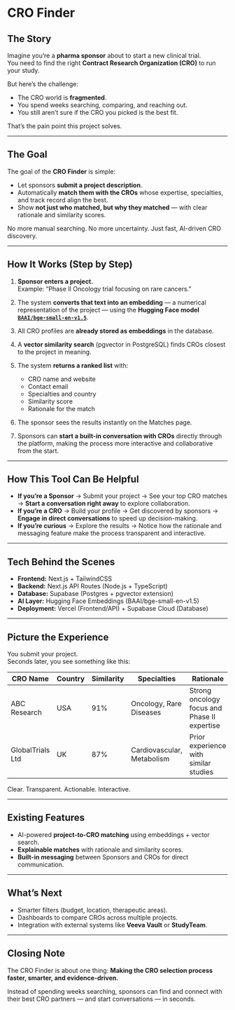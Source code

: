 # CRO Finder

## The Story

Imagine you’re a **pharma sponsor** about to start a new clinical trial.  
You need to find the right **Contract Research Organization (CRO)** to run your study.  

But here’s the challenge:  
- The CRO world is **fragmented**.  
- You spend weeks searching, comparing, and reaching out.  
- You still aren’t sure if the CRO you picked is the best fit.  

That’s the pain point this project solves.  

---

## The Goal

The goal of the **CRO Finder** is simple:  
- Let sponsors **submit a project description**.  
- Automatically **match them with the CROs** whose expertise, specialties, and track record align the best.  
- Show **not just who matched, but why they matched** — with clear rationale and similarity scores.  

No more manual searching. No more uncertainty. Just fast, AI-driven CRO discovery.  

---

## How It Works (Step by Step)

1. **Sponsor enters a project.**  
   Example: “Phase II Oncology trial focusing on rare cancers.”  

2. The system **converts that text into an embedding** — a numerical representation of the project — using the **Hugging Face model [`BAAI/bge-small-en-v1.5`](https://huggingface.co/BAAI/bge-small-en-v1.5)**.

3. All CRO profiles are **already stored as embeddings** in the database.  

4. A **vector similarity search** (pgvector in PostgreSQL) finds CROs closest to the project in meaning.  

5. The system **returns a ranked list** with:  
   - CRO name and website  
   - Contact email  
   - Specialties and country  
   - Similarity score  
   - Rationale for the match  

6. The sponsor sees the results instantly on the Matches page.  

7. Sponsors can **start a built-in conversation with CROs** directly through the platform, making the process more interactive and collaborative from the start.  

---

## How This Tool Can Be Helpful

- **If you’re a Sponsor** → Submit your project → See your top CRO matches → **Start a conversation right away** to explore collaboration.  
- **If you’re a CRO** → Build your profile → Get discovered by sponsors → **Engage in direct conversations** to speed up decision-making.  
- **If you’re curious** → Explore the results → Notice how the rationale and messaging feature make the process transparent and interactive.  

---

## Tech Behind the Scenes

- **Frontend:** Next.js + TailwindCSS  
- **Backend:** Next.js API Routes (Node.js + TypeScript)  
- **Database:** Supabase (Postgres + pgvector extension)  
- **AI Layer:** Hugging Face Embeddings (BAAI/bge-small-en-v1.5)  
- **Deployment:** Vercel (Frontend/API) + Supabase Cloud (Database)  

---

## Picture the Experience

You submit your project.  
Seconds later, you see something like this:  

| CRO Name        | Country | Similarity | Specialties         | Rationale                                  |
|-----------------|---------|------------|---------------------|--------------------------------------------|
| ABC Research    | USA     | 91%        | Oncology, Rare Diseases | Strong oncology focus and Phase II expertise |
| GlobalTrials Ltd| UK      | 87%        | Cardiovascular, Metabolism | Prior experience with similar studies       |

Clear. Transparent. Actionable. Interactive.  

---

## Existing Features

- AI-powered **project-to-CRO matching** using embeddings + vector search.  
- **Explainable matches** with rationale and similarity scores.  
- **Built-in messaging** between Sponsors and CROs for direct communication.  

---

## What’s Next

- Smarter filters (budget, location, therapeutic areas).  
- Dashboards to compare CROs across multiple projects.  
- Integration with external systems like **Veeva Vault** or **StudyTeam**.  

---

## Closing Note

The CRO Finder is about one thing:  **Making the CRO selection process faster, smarter, and evidence-driven.**

Instead of spending weeks searching, sponsors can find and connect with their best CRO partners — and start conversations — in seconds.  
